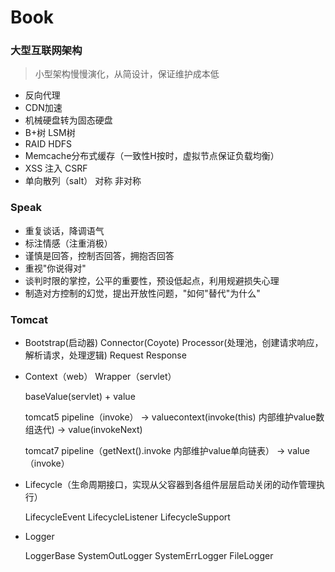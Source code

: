 # Book
### 大型互联网架构
> 小型架构慢慢演化，从简设计，保证维护成本低
* 反向代理
* CDN加速
* 机械硬盘转为固态硬盘
* B+树 LSM树
* RAID HDFS
* Memcache分布式缓存（一致性H按时，虚拟节点保证负载均衡）
* XSS 注入 CSRF
* 单向散列（salt） 对称 非对称

### Speak
* 重复谈话，降调语气
* 标注情感（注重消极）
* 谨慎是回答，控制否回答，拥抱否回答
* 重视"你说得对"
* 谈判时限的掌控，公平的重要性，预设低起点，利用规避损失心理
* 制造对方控制的幻觉，提出开放性问题，"如何"替代"为什么"

### Tomcat
* Bootstrap(启动器) Connector(Coyote) Processor(处理池，创建请求响应，解析请求，处理逻辑) Request Response
* Context（web） Wrapper（servlet）

    baseValue(servlet) + value
    
    tomcat5 pipeline（invoke） -> valuecontext(invoke(this) 内部维护value数组迭代) -> value(invokeNext)
    
    tomcat7 pipeline（getNext().invoke 内部维护value单向链表） -> value（invoke）
    
* Lifecycle（生命周期接口，实现从父容器到各组件层层启动关闭的动作管理执行）

    LifecycleEvent LifecycleListener LifecycleSupport
    
* Logger

    LoggerBase SystemOutLogger SystemErrLogger FileLogger